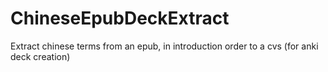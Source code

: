 # ChineseEpubDeckExtract
Extract chinese terms from an epub, in introduction order to a cvs (for anki deck creation)
